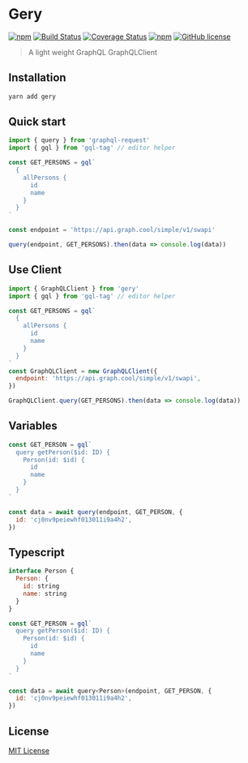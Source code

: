 # Gery

[![npm](https://img.shields.io/npm/v/gery.svg)](https://www.npmjs.com/package/gery) [![Build Status](https://travis-ci.org/forsigner/gery.svg?branch=master)](https://travis-ci.org/forsigner/gery) [![Coverage Status](https://coveralls.io/repos/github/forsigner/gery/badge.svg?branch=master)](https://coveralls.io/github/forsigner/gery?branch=master)
[![npm](https://img.shields.io/badge/TypeScript-%E2%9C%93-007ACC.svg)](https://www.typescriptlang.org/) [![GitHub license](https://img.shields.io/github/license/forsigner/gery.svg)](https://github.com/forsigner/gery/blob/master/LICENSE)

> A light weight GraphQL GraphQLClient

## Installation

```sh
yarn add gery
```

## Quick start

```js
import { query } from 'graphql-request'
import { gql } from 'gql-tag' // editor helper

const GET_PERSONS = gql`
  {
    allPersons {
      id
      name
    }
  }
`

const endpoint = 'https://api.graph.cool/simple/v1/swapi'

query(endpoint, GET_PERSONS).then(data => console.log(data))
```

## Use Client

```js
import { GraphQLClient } from 'gery'
import { gql } from 'gql-tag' // editor helper

const GET_PERSONS = gql`
  {
    allPersons {
      id
      name
    }
  }
`
const GraphQLClient = new GraphQLClient({
  endpoint: 'https://api.graph.cool/simple/v1/swapi',
})

GraphQLClient.query(GET_PERSONS).then(data => console.log(data))
```

## Variables

```js
const GET_PERSON = gql`
  query getPerson($id: ID) {
    Person(id: $id) {
      id
      name
    }
  }
`

const data = await query(endpoint, GET_PERSON, {
  id: 'cj0nv9peiewhf013011i9a4h2',
})
```

## Typescript

```js
interface Person {
  Person: {
    id: string
    name: string
  }
}

const GET_PERSON = gql`
  query getPerson($id: ID) {
    Person(id: $id) {
      id
      name
    }
  }
`

const data = await query<Person>(endpoint, GET_PERSON, {
  id: 'cj0nv9peiewhf013011i9a4h2',
})
```

## License

[MIT License](https://github.com/forsigner/gery/blob/master/LICENSE)
